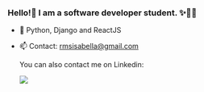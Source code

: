 ### Hello!👋 I am a software developer student. ✨👨‍💻


- 🌱 Python, Django and ReactJS
- 📫 Contact: rmsisabella@gmail.com

  <div> 
  You can also contact me on Linkedin: 
  
    <a href="https://www.linkedin.com/in/isabellacramos/-45875016a" target="_blank"><img src="https://img.shields.io/badge/-LinkedIn-%230077B5?style=for-the-badge&logo=linkedin&logoColor=white" target="_blank"></a> 
     
</div>
